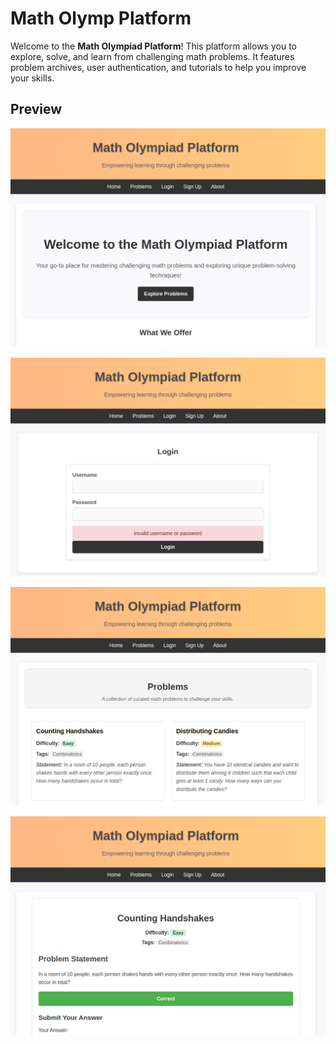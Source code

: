 # Math Olymp Platform

Welcome to the **Math Olympiad Platform**! This platform allows you to explore, solve, and learn from challenging math problems. It features problem archives, user authentication, and tutorials to help you improve your skills.

## Preview

![Image 1](./preview/home.png)

![Image 2](./preview/login.png)

![Image 3](./preview/problems.png)

![Image 4](./preview/problem.png)

